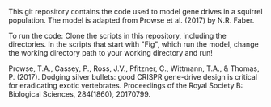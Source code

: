 This git repository contains the code used to model gene drives in a squirrel 
population. The model is adapted from Prowse et al. (2017) by N.R. Faber. 

To run the code:
Clone the scripts in this repository, including the directories. In the scripts 
that start with "Fig", which run the model, change the working directory path to 
your working directory and run!

Prowse, T.A., Cassey, P., Ross, J.V., Pfitzner, C., Wittmann, T.A., & Thomas, 
P. (2017). Dodging silver bullets: good CRISPR gene-drive design is critical for 
eradicating exotic vertebrates. Proceedings of the Royal Society B: Biological 
Sciences, 284(1860), 20170799.
